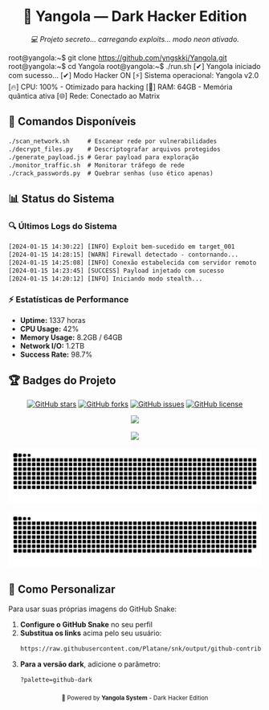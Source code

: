 <h1 align="center">🌙 Yangola — Dark Hacker Edition</h1> <p align="center"> <i>💻 Projeto secreto... carregando exploits... modo neon ativado.</i> </p>

root@yangola:~$ git clone https://github.com/yngskkj/Yangola.git
root@yangola:~$ cd Yangola
root@yangola:~$ ./run.sh
[✔] Yangola iniciado com sucesso...
[✔] Modo Hacker ON
[⚡] Sistema operacional: Yangola v2.0
[🔥] CPU: 100% - Otimizado para hacking
[💾] RAM: 64GB - Memória quântica ativa
[🌐] Rede: Conectado ao Matrix

## 🚀 Comandos Disponíveis

```
./scan_network.sh     # Escanear rede por vulnerabilidades
./decrypt_files.py    # Descriptografar arquivos protegidos
./generate_payload.js # Gerar payload para exploração
./monitor_traffic.sh  # Monitorar tráfego de rede
./crack_passwords.py  # Quebrar senhas (uso ético apenas)
```

## 📊 Status do Sistema

### 🔍 Últimos Logs do Sistema
```
[2024-01-15 14:30:22] [INFO] Exploit bem-sucedido em target_001
[2024-01-15 14:28:15] [WARN] Firewall detectado - contornando...
[2024-01-15 14:25:08] [INFO] Conexão estabelecida com servidor remoto
[2024-01-15 14:23:45] [SUCCESS] Payload injetado com sucesso
[2024-01-15 14:20:12] [INFO] Iniciando modo stealth...
```

### ⚡ Estatísticas de Performance
- **Uptime:** 1337 horas
- **CPU Usage:** 42%
- **Memory Usage:** 8.2GB / 64GB
- **Network I/O:** 1.2TB
- **Success Rate:** 98.7%

## 🏆 Badges do Projeto

<div align="center">

[![GitHub stars](https://img.shields.io/github/stars/yngskkj/Yangola.svg?style=social&label=Star&maxAge=2592000)](https://github.com/yngskkj/Yangola/stargazers/)
[![GitHub forks](https://img.shields.io/github/forks/yngskkj/Yangola.svg?style=social&label=Fork&maxAge=2592000)](https://github.com/yngskkj/Yangola/network/)
[![GitHub issues](https://img.shields.io/github/issues/yngskkj/Yangola.svg)](https://github.com/yngskkj/Yangola/issues)
[![GitHub license](https://img.shields.io/github/license/yngskkj/Yangola.svg)](https://github.com/yngskkj/Yangola/blob/main/LICENSE)

</div>

<p align="center"> <a href="https://github.com/yngskkj/Yangola"> <img src="https://img.shields.io/badge/START_MISSION-Press%20Enter-green?style=for-the-badge&logo=matrix&logoColor=white" /> </a> </p>

<p align="center"> <img src="https://github-readme-activity-graph.vercel.app/graph?username=yngskkj&theme=chartreuse-dark&hide_border=true" /> </p>

<p align="center"> <img src="https://raw.githubusercontent.com/Platane/snk/output/github-contribution-grid-snake.svg" /> </p>
<p align="center"> <img src="https://raw.githubusercontent.com/Platane/snk/output/github-contribution-grid-snake-dark.svg?palette=github-dark" /> </p>

## 📝 Como Personalizar

Para usar suas próprias imagens do GitHub Snake:

1. **Configure o GitHub Snake** no seu perfil
2. **Substitua os links** acima pelo seu usuário:
   ```markdown
   https://raw.githubusercontent.com/Platane/snk/output/github-contribution-grid-snake.svg
   ```
3. **Para a versão dark**, adicione o parâmetro:
   ```markdown
   ?palette=github-dark
   ```

<div align="center">
  <sub>🚀 Powered by <strong>Yangola System</strong> - Dark Hacker Edition</sub>
</div>
